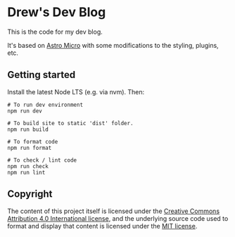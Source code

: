 # Drew's Dev Blog

This is the code for my dev blog.

It's based on [Astro Micro](https://astro.build/themes/details/astro-micro/) with some modifications to the styling, plugins, etc.

## Getting started

Install the latest Node LTS (e.g. via nvm). Then:

```shell
# To run dev environment
npm run dev

# To build site to static 'dist' folder.
npm run build

# To format code
npm run format

# To check / lint code
npm run check
npm run lint
```

## Copyright

The content of this project itself is licensed under the [Creative Commons Attribution 4.0 International license](https://creativecommons.org/licenses/by/4.0/), and the underlying source code used to format and display that content is licensed under the [MIT license](LICENCE).
